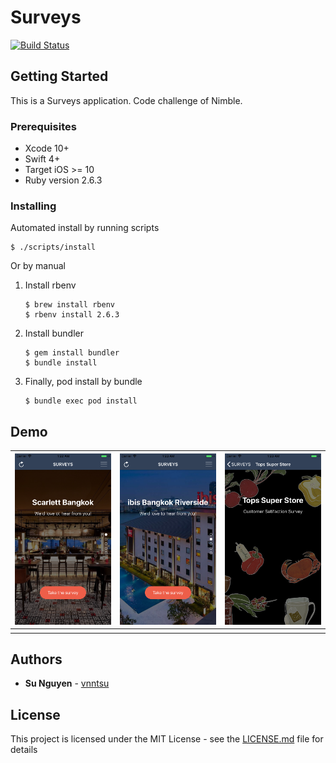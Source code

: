 # Surveys

[![Build Status](https://travis-ci.com/vnntsu/Surveys-CodeChallenge.svg?branch=master)](https://travis-ci.com/vnntsu/Surveys-CodeChallenge)

## Getting Started

This is a Surveys application. Code challenge of Nimble.

### Prerequisites

- Xcode 10+
- Swift 4+
- Target iOS >= 10
- Ruby version 2.6.3

### Installing

Automated install by running scripts

```shell
$ ./scripts/install
```

Or by manual

1. Install rbenv

   ```shell
   $ brew install rbenv
   $ rbenv install 2.6.3
   ```

   

2. Install bundler

   ```shell
   $ gem install bundler
   $ bundle install
   ```

   

3. Finally, pod install by bundle

   ```shell
   $ bundle exec pod install
   ```

   

## Demo

| ![Screenshot1](./screenshots/screenshot.png) | ![Screenshot2](./screenshots/screenshot2.png) | ![Screenshot3](./screenshots/screenshot3.png) |
| -------------------------------------------- | --------------------------------------------- | --------------------------------------------- |
|                                              |                                               |                                               |

## Authors

* **Su Nguyen** - [vnntsu](https://github.com/vnntsu/)

## License

This project is licensed under the MIT License - see the [LICENSE.md](LICENSE.md) file for details

